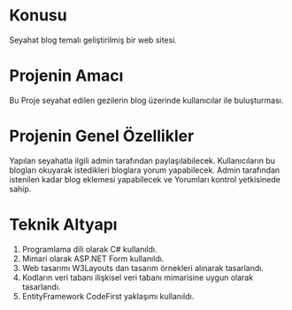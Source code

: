 # Konusu
Seyahat blog temalı geliştirilmiş bir web sitesi.

# Projenin Amacı

Bu Proje seyahat edilen gezilerin blog üzerinde kullanıcılar ile buluşturması. 

# Projenin Genel Özellikler

Yapılan seyahatla ilgili admin tarafından paylaşılabilecek.
Kullanıcıların bu blogları okuyarak istedikleri bloglara yorum yapabilecek.
Admin tarafından istenilen kadar blog eklemesi yapabilecek ve Yorumları kontrol yetkisinede sahip.

# Teknik Altyapı
1.	Programlama dili olarak C# kullanıldı.
2.	Mimari olarak ASP.NET Form kullanıldı.
3.  Web tasarımı W3Layouts dan tasarım örnekleri alınarak tasarlandı.
4.  Kodların veri tabanı ilişkisel veri tabanı mimarisine uygun olarak tasarlandı.
5.  EntityFramework CodeFirst yaklaşımı kullanıldı.
